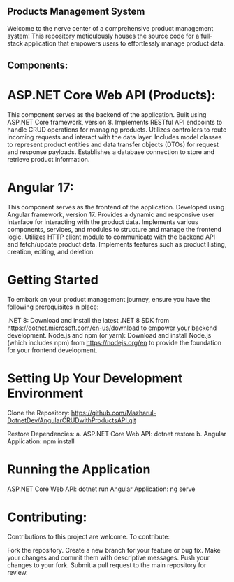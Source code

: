 ## Products Management System

Welcome to the nerve center of a comprehensive product management system! This repository meticulously houses the source code for a full-stack application that empowers users to effortlessly manage product data.

## Components:

# ASP.NET Core Web API (Products):
This component serves as the backend of the application.
Built using ASP.NET Core framework, version 8.
Implements RESTful API endpoints to handle CRUD operations for managing products.
Utilizes controllers to route incoming requests and interact with the data layer.
Includes model classes to represent product entities and data transfer objects (DTOs) for request and response payloads.
Establishes a database connection to store and retrieve product information.

# Angular 17:
This component serves as the frontend of the application.
Developed using Angular framework, version 17.
Provides a dynamic and responsive user interface for interacting with the product data.
Implements various components, services, and modules to structure and manage the frontend logic.
Utilizes HTTP client module to communicate with the backend API and fetch/update product data.
Implements features such as product listing, creation, editing, and deletion.

# Getting Started
To embark on your product management journey, ensure you have the following prerequisites in place:

.NET 8: Download and install the latest .NET 8 SDK from https://dotnet.microsoft.com/en-us/download to empower your backend development.
Node.js and npm (or yarn): Download and install Node.js (which includes npm) from https://nodejs.org/en to provide the foundation for your frontend development.

# Setting Up Your Development Environment
Clone the Repository: https://github.com/Mazharul-DotnetDev/AngularCRUDwithProductsAPI.git

Restore Dependencies: 
a. ASP.NET Core Web API: dotnet restore
b. Angular Application: npm install

# Running the Application
ASP.NET Core Web API: dotnet run
Angular Application: ng serve

# Contributing:

Contributions to this project are welcome. To contribute:

Fork the repository.
Create a new branch for your feature or bug fix.
Make your changes and commit them with descriptive messages.
Push your changes to your fork.
Submit a pull request to the main repository for review.
